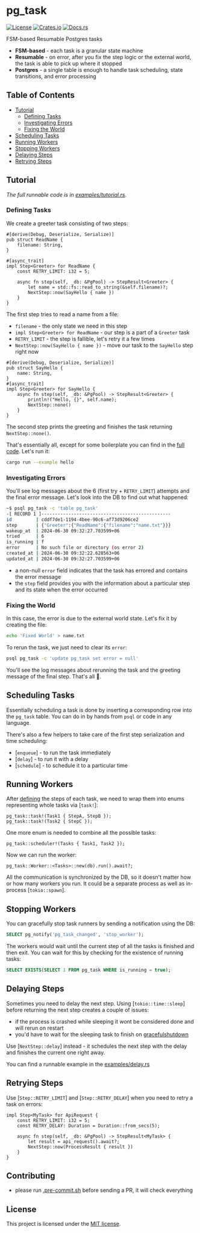 # pg_task

[![License](https://img.shields.io/crates/l/pg_task.svg)](https://choosealicense.com/licenses/mit/)
[![Crates.io](https://img.shields.io/crates/v/pg_task.svg)](https://crates.io/crates/pg_task)
[![Docs.rs](https://docs.rs/pg_task/badge.svg)](https://docs.rs/pg_task)

FSM-based Resumable Postgres tasks

- **FSM-based** - each task is a granular state machine
- **Resumable** - on error, after you fix the step logic or the external
  world, the task is able to pick up where it stopped
- **Postgres** - a single table is enough to handle task scheduling, state
  transitions, and error processing

## Table of Contents

- [Tutorial](#tutorial)
  - [Defining Tasks](#defining-tasks)
  - [Investigating Errors](#investigating-errors)
  - [Fixing the World](#fixing-the-world)
- [Scheduling Tasks](#scheduling-tasks)
- [Running Workers](#running-workers)
- [Stopping Workers](#stopping-workers)
- [Delaying Steps](#delaying-steps)
- [Retrying Steps](#retrying-steps)

## Tutorial

_The full runnable code is in [examples/tutorial.rs][tutorial-example]._

### Defining Tasks

We create a greeter task consisting of two steps:

```rust,ignore
#[derive(Debug, Deserialize, Serialize)]
pub struct ReadName {
    filename: String,
}

#[async_trait]
impl Step<Greeter> for ReadName {
    const RETRY_LIMIT: i32 = 5;

    async fn step(self, _db: &PgPool) -> StepResult<Greeter> {
        let name = std::fs::read_to_string(&self.filename)?;
        NextStep::now(SayHello { name })
    }
}
```

The first step tries to read a name from a file:

- `filename` - the only state we need in this step
- `impl Step<Greeter> for ReadName` - our step is a part of a `Greeter` task
- `RETRY_LIMIT` - the step is fallible, let's retry it a few times
- `NextStep::now(SayHello { name })` - move our task to the `SayHello` step
  right now

```rust,ignore
#[derive(Debug, Deserialize, Serialize)]
pub struct SayHello {
    name: String,
}
#[async_trait]
impl Step<Greeter> for SayHello {
    async fn step(self, _db: &PgPool) -> StepResult<Greeter> {
        println!("Hello, {}", self.name);
        NextStep::none()
    }
}
```

The second step prints the greeting and finishes the task returning
`NextStep::none()`.

That's essentially all, except for some boilerplate you can find in the
[full code][tutorial-example]. Let's run it:

```bash
cargo run --example hello
```

### Investigating Errors

You'll see log messages about the 6 (first try + `RETRY_LIMIT`) attempts and
the final error message. Let's look into the DB to find out what happened:

```bash
~$ psql pg_task -c 'table pg_task'
-[ RECORD 1 ]------------------------------------------------
id         | cddf7de1-1194-4bee-90c6-af73d9206ce2
step       | {"Greeter":{"ReadName":{"filename":"name.txt"}}}
wakeup_at  | 2024-06-30 09:32:27.703599+06
tried      | 6
is_running | f
error      | No such file or directory (os error 2)
created_at | 2024-06-30 09:32:22.628563+06
updated_at | 2024-06-30 09:32:27.703599+06
```

- a non-null `error` field indicates that the task has errored and contains
  the error message
- the `step` field provides you with the information about a particular step
  and its state when the error occurred

### Fixing the World

In this case, the error is due to the external world state. Let's fix it by
creating the file:

```bash
echo 'Fixed World' > name.txt
```

To rerun the task, we just need to clear its `error`:

```bash
psql pg_task -c 'update pg_task set error = null'
```

You'll see the log messages about rerunning the task and the greeting
message of the final step. That's all 🎉.

## Scheduling Tasks

Essentially scheduling a task is done by inserting a corresponding row into
the `pg_task` table. You can do in by hands from `psql` or code in any
language.

There's also a few helpers to take care of the first step serialization and
time scheduling:
- [`enqueue`] - to run the task immediately
- [`delay`] - to run it with a delay
- [`schedule`] - to schedule it to a particular time

## Running Workers

After [defining](#defining-tasks) the steps of each task, we need to
wrap them into enums representing whole tasks via [`task!`]:

```rust,ignore
pg_task::task!(Task1 { StepA, StepB });
pg_task::task!(Task2 { StepC });
```

One more enum is needed to combine all the possible tasks:

```rust,ignore
pg_task::scheduler!(Tasks { Task1, Task2 });
```

Now we can run the worker:

```rust,ignore
pg_task::Worker::<Tasks>::new(db).run().await?;
```

All the communication is synchronized by the DB, so it doesn't matter how or
how many workers you run. It could be a separate process as well as
in-process [`tokio::spawn`].

## Stopping Workers

You can gracefully stop task runners by sending a notification using the
DB:

```sql
SELECT pg_notify('pg_task_changed', 'stop_worker');
```

The workers would wait until the current step of all the tasks is finished
and then exit. You can wait for this by checking for the existence of
running tasks:

```sql
SELECT EXISTS(SELECT 1 FROM pg_task WHERE is_running = true);
```

## Delaying Steps

Sometimes you need to delay the next step. Using [`tokio::time::sleep`]
before returning the next step creates a couple of issues:

- if the process is crashed while sleeping it wont be considered done and
  will rerun on restart
- you'd have to wait for the sleeping task to finish on [gracefulshutdown](#stopping-workers)

Use [`NextStep::delay`] instead - it schedules the next step with the delay
and finishes the current one right away.

You can find a runnable example in the [examples/delay.rs][delay-example]

## Retrying Steps

Use [`Step::RETRY_LIMIT`] and [`Step::RETRY_DELAY`] when you need to retry a
task on errors:

```rust,ignore
impl Step<MyTask> for ApiRequest {
    const RETRY_LIMIT: i32 = 5;
    const RETRY_DELAY: Duration = Duration::from_secs(5);

    async fn step(self, _db: &PgPool) -> StepResult<MyTask> {
        let result = api_request().await?;
        NextStep::now(ProcessResult { result })
    }
}
```

## Contributing

- please run [.pre-commit.sh] before sending a PR, it will check everything

## License

This project is licensed under the [MIT license](LICENSE).

[.pre-commit.sh]: https://github.com/imbolc/pg_task/blob/main/pre-commit.sh
[delay-example]: https://github.com/imbolc/pg_task/blob/main/examples/delay.rs
[tutorial-example]: https://github.com/imbolc/pg_task/blob/main/examples/tutorial.rs

